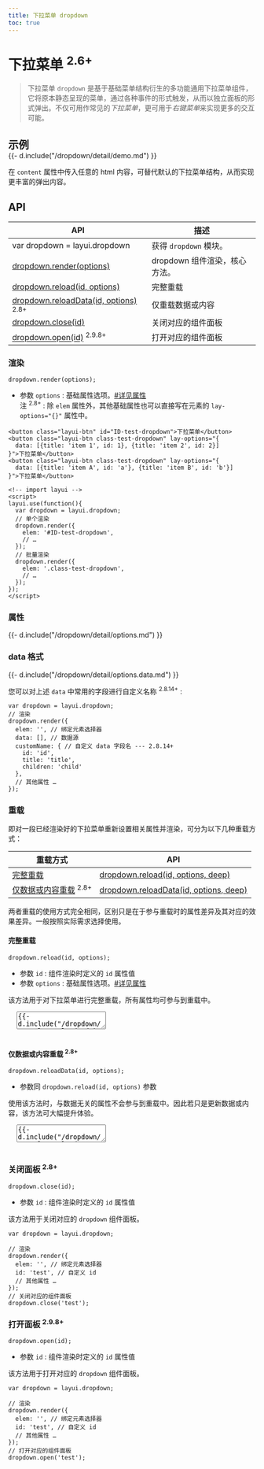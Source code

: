 ```yaml
---
title: 下拉菜单 dropdown
toc: true
---
```

 
# 下拉菜单 <sup title="指在该版本新增的组件">2.6+</sup>

> 下拉菜单 `dropdown` 是基于基础菜单结构衍生的多功能通用下拉菜单组件，它将原本静态呈现的菜单，通过各种事件的形式触发，从而以独立面板的形式弹出。不仅可用作常见的*下拉菜单*，更可用于*右键菜单*来实现更多的交互可能。

<h2 id="examples" lay-toc="{anchor: null}" style="margin-bottom: 0;">示例</h2>

<div>
{{- d.include("/dropdown/detail/demo.md") }}
</div>

在 `content` 属性中传入任意的 html 内容，可替代默认的下拉菜单结构，从而实现更丰富的弹出内容。

<h2 id="api" lay-toc="{hot: true}">API</h2>

| API | 描述 |
| --- | --- |
| var dropdown = layui.dropdown | 获得 `dropdown` 模块。 |
| [dropdown.render(options)](#render) | dropdown 组件渲染，核心方法。 |
| [dropdown.reload(id, options)](#reload) | 完整重载 |
| [dropdown.reloadData(id, options)](#reload) <sup>2.8+</sup> | 仅重载数据或内容 |
| [dropdown.close(id)](#close) | 关闭对应的组件面板 |
| [dropdown.open(id)](#open) <sup>2.9.8+</sup> | 打开对应的组件面板 |

<h3 id="render" lay-toc="{level: 2}">渲染</h3>

`dropdown.render(options);`

- 参数 `options` : 基础属性选项。[#详见属性](#options)
  <br>注 <sup>2.8+</sup> : 除 `elem` 属性外，其他基础属性也可以直接写在元素的 `lay-options="{}"` 属性中。

```
<button class="layui-btn" id="ID-test-dropdown">下拉菜单</button>
<button class="layui-btn class-test-dropdown" lay-options="{
  data: [{title: 'item 1', id: 1}, {title: 'item 2', id: 2}]
}">下拉菜单</button>
<button class="layui-btn class-test-dropdown" lay-options="{
  data: [{title: 'item A', id: 'a'}, {title: 'item B', id: 'b'}]
}">下拉菜单</button>
  
<!-- import layui -->  
<script>
layui.use(function(){
  var dropdown = layui.dropdown;
  // 单个渲染
  dropdown.render({
    elem: '#ID-test-dropdown',
    // …
  });
  // 批量渲染
  dropdown.render({
    elem: '.class-test-dropdown',
    // …
  });
});
</script>
```

<h3 id="options" lay-toc="{level: 2, hot: true}">属性</h3>

<div>
{{- d.include("/dropdown/detail/options.md") }}
</div>

<h3 id="options.data" lay-toc="{level: 3, hot: true}">data 格式</h3>

<div>
{{- d.include("/dropdown/detail/options.data.md") }}
</div>

<div id="options.customName" class="ws-anchor">

您可以对上述 `data` 中常用的字段进行自定义名称 <sup>2.8.14+</sup> :

</div>

```
var dropdown = layui.dropdown;
// 渲染
dropdown.render({
  elem: '', // 绑定元素选择器
  data: [], // 数据源
  customName: { // 自定义 data 字段名 --- 2.8.14+
    id: 'id',
    title: 'title',
    children: 'child'
  },
  // 其他属性 …
});
```


<h3 id="reload" lay-toc="{level: 2, hot: true}">重载</h3>

即对一段已经渲染好的下拉菜单重新设置相关属性并渲染，可分为以下几种重载方式：

| 重载方式 | API |
| --- | --- |
| [完整重载](#dropdown.reload) | [dropdown.reload(id, options, deep)](#dropdown.reload) |
| [仅数据或内容重载](#dropdown.reloadData) <sup>2.8+</sup> | [dropdown.reloadData(id, options, deep)](#dropdown.reloadData) |


两者重载的使用方式完全相同，区别只是在于参与重载时的属性差异及其对应的效果差异。一般按照实际需求选择使用。

<h4 id="dropdown.reload" lay-pid="reload" class="ws-anchor ws-bold">完整重载</h4>

`dropdown.reload(id, options);`

- 参数 `id` : 组件渲染时定义的 `id` 属性值
- 参数 `options` : 基础属性选项。[#详见属性](#options)

该方法用于对下拉菜单进行完整重载，所有属性均可参与到重载中。

<pre class="layui-code" lay-options="{preview: true, codeStyle: 'height: 535px;', layout: ['preview', 'code'], tools: ['full']}">
  <textarea>
{{- d.include("/dropdown/examples/reload.md") }}
  </textarea>
</pre>

<h4 id="dropdown.reloadData" lay-pid="reload" class="ws-anchor ws-bold">仅数据或内容重载 <sup>2.8+</sup></h4>

`dropdown.reloadData(id, options);`

- 参数同 `dropdown.reload(id, options)` 参数

使用该方法时，与数据无关的属性不会参与到重载中。因此若只是更新数据或内容，该方法可大幅提升体验。

<pre class="layui-code" lay-options="{preview: true, codeStyle: 'height: 535px;', layout: ['preview', 'code'], tools: ['full']}">
  <textarea>
{{- d.include("/dropdown/examples/reloadData.md") }}
  </textarea>
</pre>


<h3 id="close" lay-pid="api" class="ws-anchor ws-bold">关闭面板 <sup>2.8+</sup></h3>

`dropdown.close(id);`

- 参数 `id` : 组件渲染时定义的 `id` 属性值

该方法用于关闭对应的 `dropdown` 组件面板。

```
var dropdown = layui.dropdown;

// 渲染
dropdown.render({
  elem: '', // 绑定元素选择器
  id: 'test', // 自定义 id 
  // 其他属性 …
});
// 关闭对应的组件面板
dropdown.close('test');
```


<h3 id="open" lay-pid="api" class="ws-anchor ws-bold">打开面板 <sup>2.9.8+</sup></h3>

`dropdown.open(id);`

- 参数 `id` : 组件渲染时定义的 `id` 属性值

该方法用于打开对应的 `dropdown` 组件面板。

```
var dropdown = layui.dropdown;

// 渲染
dropdown.render({
  elem: '', // 绑定元素选择器
  id: 'test', // 自定义 id 
  // 其他属性 …
});
// 打开对应的组件面板
dropdown.open('test');
```
